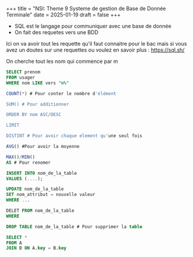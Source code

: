 +++
title = "NSI: Theme 9 Systeme de gestion de Base de Donnée Terminale"
date = 2025-01-19
draft = false
+++

- SQL est le langage pour communiquer avec une base de donnée
- On fait des requetes vers une BDD

Ici on va avoir tout les requette qu'il faut connaitre pour le bac mais si vous avez un doutes sur une requettes ou voulez en savoir plus : https://sql.sh/

On cherche tout les nom qui commence par m
```SQL
SELECT prenom
FROM usager
WHERE nom LIKE vers "m%"
``` 

```SQL
COUNT(*) # Pour conter le nombre d'élément

SUM() # Pour additionner

ORDER BY nom ASC/DESC

LIMIT

DISTINT # Pour avoir chaque element qu'une seul fois 

AVG() #Pour avoir la moyenne

MAX()/MIN()
AS # Pour renomer

INSERT INTO nom_de_la_table
VALUES (....);

UPDATE nom_de_la_table
SET nom_attribut = nouvelle valeur
WHERE ...

DELET FROM nom_de_la_table
WHERE

DROP TABLE nom_de_la_table # Pour supprimer la table

SELECT *
FROM A
JOIN B ON A.key = B.key

```
